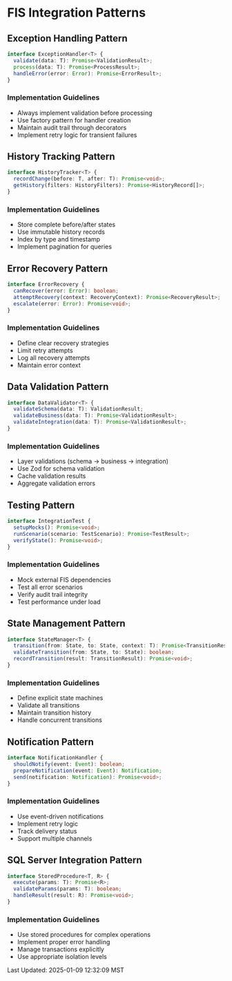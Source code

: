 # FIS Integration Patterns

## Exception Handling Pattern
```typescript
interface ExceptionHandler<T> {
  validate(data: T): Promise<ValidationResult>;
  process(data: T): Promise<ProcessResult>;
  handleError(error: Error): Promise<ErrorResult>;
}
```

### Implementation Guidelines
- Always implement validation before processing
- Use factory pattern for handler creation
- Maintain audit trail through decorators
- Implement retry logic for transient failures

## History Tracking Pattern
```typescript
interface HistoryTracker<T> {
  recordChange(before: T, after: T): Promise<void>;
  getHistory(filters: HistoryFilters): Promise<HistoryRecord[]>;
}
```

### Implementation Guidelines
- Store complete before/after states
- Use immutable history records
- Index by type and timestamp
- Implement pagination for queries

## Error Recovery Pattern
```typescript
interface ErrorRecovery {
  canRecover(error: Error): boolean;
  attemptRecovery(context: RecoveryContext): Promise<RecoveryResult>;
  escalate(error: Error): Promise<void>;
}
```

### Implementation Guidelines
- Define clear recovery strategies
- Limit retry attempts
- Log all recovery attempts
- Maintain error context

## Data Validation Pattern
```typescript
interface DataValidator<T> {
  validateSchema(data: T): ValidationResult;
  validateBusiness(data: T): Promise<ValidationResult>;
  validateIntegration(data: T): Promise<ValidationResult>;
}
```

### Implementation Guidelines
- Layer validations (schema -> business -> integration)
- Use Zod for schema validation
- Cache validation results
- Aggregate validation errors

## Testing Pattern
```typescript
interface IntegrationTest {
  setupMocks(): Promise<void>;
  runScenario(scenario: TestScenario): Promise<TestResult>;
  verifyState(): Promise<void>;
}
```

### Implementation Guidelines
- Mock external FIS dependencies
- Test all error scenarios
- Verify audit trail integrity
- Test performance under load

## State Management Pattern
```typescript
interface StateManager<T> {
  transition(from: State, to: State, context: T): Promise<TransitionResult>;
  validateTransition(from: State, to: State): boolean;
  recordTransition(result: TransitionResult): Promise<void>;
}
```

### Implementation Guidelines
- Define explicit state machines
- Validate all transitions
- Maintain transition history
- Handle concurrent transitions

## Notification Pattern
```typescript
interface NotificationHandler {
  shouldNotify(event: Event): boolean;
  prepareNotification(event: Event): Notification;
  send(notification: Notification): Promise<void>;
}
```

### Implementation Guidelines
- Use event-driven notifications
- Implement retry logic
- Track delivery status
- Support multiple channels

## SQL Server Integration Pattern
```typescript
interface StoredProcedure<T, R> {
  execute(params: T): Promise<R>;
  validateParams(params: T): boolean;
  handleResult(result: R): Promise<void>;
}
```

### Implementation Guidelines
- Use stored procedures for complex operations
- Implement proper error handling
- Manage transactions explicitly
- Use appropriate isolation levels

Last Updated: 2025-01-09 12:32:09 MST
